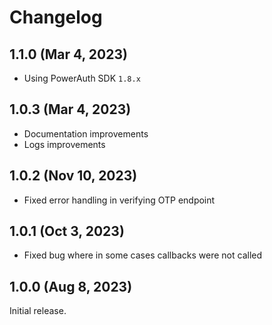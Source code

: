 # Changelog

## 1.1.0 (Mar 4, 2023)

- Using PowerAuth SDK `1.8.x`

## 1.0.3 (Mar 4, 2023)

- Documentation improvements
- Logs improvements

## 1.0.2 (Nov 10, 2023)

- Fixed error handling in verifying OTP endpoint

## 1.0.1 (Oct 3, 2023)

- Fixed bug where in some cases callbacks were not called

## 1.0.0 (Aug 8, 2023)

Initial release.
